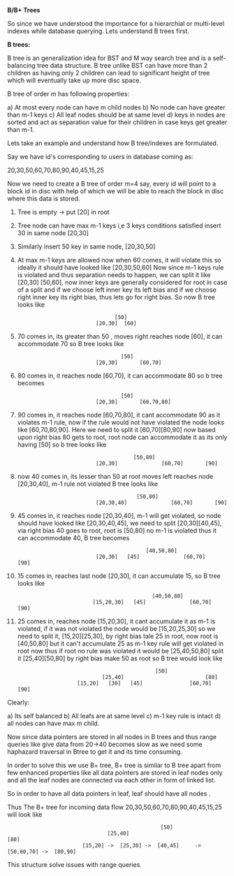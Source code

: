 **B/B+ Trees**

So since we have understood the importance for a hierarchial or multi-level indexes while database querying. Lets understand
B trees first. 

**B trees:**

B tree is an generalization idea for BST and M way search tree and is a self-balancing tree data structure.
B tree unlike BST can have more than 2 children as having only 2 children can lead to significant height of tree
which will eventually take up more disc space.

B tree of order m has following properties:

a) At most every node can have m child nodes
b) No node can have greater than m-1 keys
c) All leaf nodes should be at same level
d) keys in nodes are sorted and act as separation value for their children in case keys get greater than m-1.

Lets take an example and understand how B tree/indexes are formulated.

Say we have id's corresponding to users in database coming as:

20,30,50,60,70,80,90,40,45,15,25

Now we need to create a B tree of order m=4 say, every id will point to a block id in disc with help of which we will be able
to reach the block in disc where this data is stored.

1) Tree is empty → put [20] in root

2) Tree node can have max m-1 keys i,e 3 keys conditions satisfied insert 30 in same node [20,30]
   
3) Similarly insert 50 key in same node, [20,30,50]
   
4) At max m-1 keys are allowed now when 60 comes, it will violate this so ideally it should have looked like [20,30,50,60]
   Now since m-1 keys rule is violated and thus separation needs to happen, we can split it like [20,30] [50,60], 
   now inner keys are generally considered for root in case of a split and if we choose left inner key its left bias and if we choose
   right inner key its right bias, thus lets go for right bias. So now B tree looks like

                                      [50]
                                [20,30]  [60]

5) 70 comes in, its greater than 50 , moves right reaches node [60], it can accommodate 70 so B tree looks like
                                     
                                        [50]
                                [20,30]       [60,70]

6) 80 comes in, it reaches node [60,70], it can accommodate 80 so b tree becomes

                                        [50]
                                [20,30]       [60,70,80]

7) 90 comes in, it reaches node [60,70,80], it cant accommodate 90 as it violates m-1 rule, now if the rule would not have violated
   the node looks like [60,70,80,90]. Here we need to split it [60,70][80,90] now based upon right bias 80 gets to root, root node
   can accommodate it as its only having [50] so b tree looks like

                                            [50,80]
                                [20,30]              [60,70]       [90]

8) now 40 comes in, its lesser than 50 at root moves left reaches node [20,30,40], m-1 rule not violated B tree looks like
                                             
                                             [50,80]
                                [20,30,40]              [60,70]       [90]

9) 45 comes in, it reaches node [20,30,40], m-1 will get violated, so node should have looked like [20,30,40,45], we need to split
   [20,30][40,45], via right bias 40 goes to root, root is [50,80] no m-1 is violated thus it can accommodate 40, B tree becomes

                                                [40,50,80]
                                [20,30]   [45]              [60,70]       [90]



10) 15 comes in, reaches last node [20,30], it can accumulate 15, so B tree looks like
                                                  
                                                   [40,50,80]
                                [15,20,30]   [45]              [60,70]       [90]

 11) 25 comes in, reaches node [15,20,30], it cant accumulate it as m-1 is violated, if it was not violated the node would be
     [15,20,25,30] so we need to split it, [15,20][25,30], by right bias tale 25 in root, now root is [40,50,80] but it can't
     accumulate 25 as m-1 key rule will get violated in root now thus if root no rule was violated it would be [25,40,50,80]
     split it [25,40][50,80] by right bias make 50 as root so B tree would look like

                                                     [50]
                                    [25,40]                          [80]
                            [15,20]   [30]   [45]               [60,70]   [90]


Clearly:

a) Its self balanced
b) All leafs are at same level
c) m-1 key rule is intact
d) all nodes can have max m child.


Now since data pointers are stored in all nodes in B trees and thus range queries like give data from 20->40 becomes slow
as we need some haphazard traversal in Btree to get it and its time consuming.


In order to solve this we use B+ tree, B+ tree is similar to B tree apart from few enhanced properties like all
data pointers are stored in leaf nodes only and all the leaf nodes are connected via each other in form of linked list.

So in order to have all data pointers in leaf, leaf should have all nodes .

Thus The B+ tree for incoming data flow 
20,30,50,60,70,80,90,40,45,15,25 will look like

                                                     [50]
                                    [25,40]                                       [80]
                            [15,20] ->  [25,30] ->  [40,45]     ->       [50,60,70] ->  [80,90]

This structure solve issues with range queries.